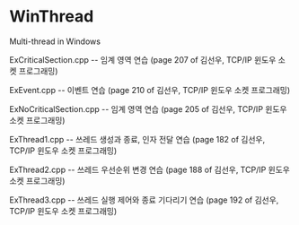 # WinThread
Multi-thread in Windows

ExCriticalSection.cpp -- 임계 영역 연습 (page 207 of 김선우, TCP/IP 윈도우 소켓 프로그래밍)

ExEvent.cpp -- 이벤트 연습 (page 210 of 김선우, TCP/IP 윈도우 소켓 프로그래밍)

ExNoCriticalSection.cpp -- 임계 영역 연습 (page 205 of 김선우, TCP/IP 윈도우 소켓 프로그래밍)

ExThread1.cpp -- 쓰레드 생성과 종료, 인자 전달 연습 (page 182 of 김선우, TCP/IP 윈도우 소켓 프로그래밍)

ExThread2.cpp -- 쓰레드 우선순위 변경 연습 (page 188 of 김선우, TCP/IP 윈도우 소켓 프로그래밍)

ExThread3.cpp -- 쓰레드 실행 제어와 종료 기다리기 연습 (page 192 of 김선우, TCP/IP 윈도우 소켓 프로그래밍)
